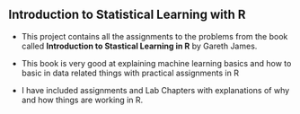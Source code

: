 ## Introduction to Statistical Learning with R

- This project contains all the assignments to the problems from the book called **Introduction to Stastical Learning in R** by Gareth James.

- This book is very good at explaining machine learning basics and how to basic in data related things with practical assignments in R

- I have included assignments and Lab Chapters with explanations of why and how things are working in R.
